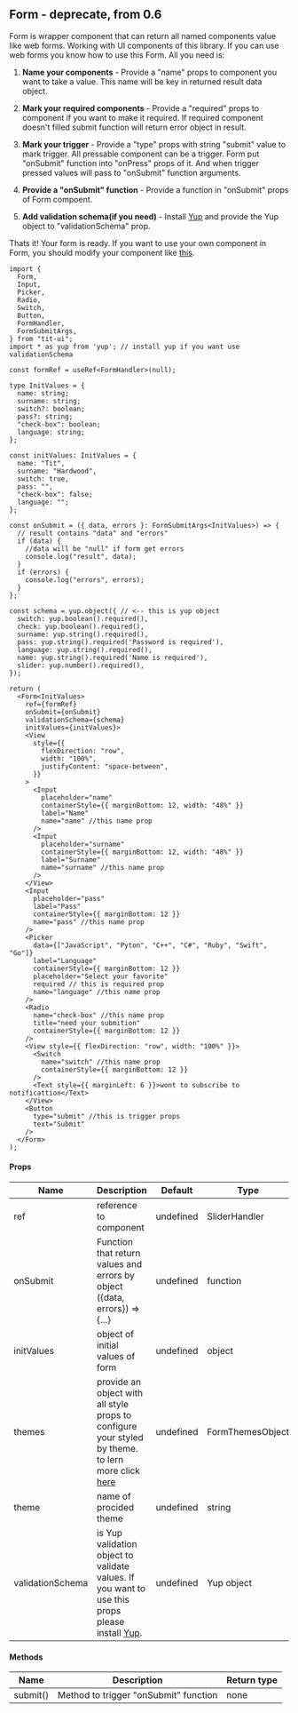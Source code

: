 ## Form - deprecate, from 0.6

Form is wrapper component that can return all named components value like web forms. Working with UI components of this library. If you can use web forms you know how to use this Form. All you need is:

1. **Name your components** - Provide a "name" props to component you want to take a value. This name will be key in returned result data object.

2. **Mark your required components** - Provide a "required" props to component if you want to make it required. If required component doesn't filled submit function will return error object in result.

3. **Mark your trigger** - Provide a "type" props with string "submit" value to mark trigger. All pressable component can be a trigger. Form put "onSubmit" function into "onPress" props of it. And when trigger pressed values will pass to "onSubmit" function arguments.

4. **Provide a "onSubmit" function** - Provide a function in "onSubmit" props of Form compoent.

5. **Add validation schema(if you need)** - Install [Yup](https://github.com/jquense/yup#getting-started) and provide the Yup object to "validationSchema" prop.

Thats it! Your form is ready. If you want to use your own component in Form, you should modify your component like [this](https://tit-ui.github.io/docs?page=custom-form-item).

```tsx
import {
  Form,
  Input,
  Picker,
  Radio,
  Switch,
  Button,
  FormHandler,
  FormSubmitArgs,
} from "tit-ui";
import * as yup from 'yup'; // install yup if you want use validationSchema

const formRef = useRef<FormHandler>(null);

type InitValues = {
  name: string;
  surname: string;
  switch?: boolean;
  pass?: string;
  "check-box": boolean;
  language: string;
};

const initValues: InitValues = {
  name: "Tit",
  surname: "Hardwood",
  switch: true,
  pass: "",
  "check-box": false;
  language: "";
};

const onSubmit = ({ data, errors }: FormSubmitArgs<InitValues>) => {
  // result contains "data" and "errors"
  if (data) {
    //data will be "null" if form get errors
    console.log("result", data);
  }
  if (errors) {
    console.log("errors", errors);
  }
};

const schema = yup.object({ // <-- this is yup object
  switch: yup.boolean().required(),
  check: yup.boolean().required(),
  surname: yup.string().required(),
  pass: yup.string().required('Password is required'),
  language: yup.string().required(),
  name: yup.string().required('Name is required'),
  slider: yup.number().required(),
});

return (
  <Form<InitValues>
    ref={formRef}
    onSubmit={onSubmit}
    validationSchema={schema}
    initValues={initValues}>
    <View
      style={{
        flexDirection: "row",
        width: "100%",
        justifyContent: "space-between",
      }}
    >
      <Input
        placeholder="name"
        containerStyle={{ marginBottom: 12, width: "48%" }}
        label="Name"
        name="name" //this name prop
      />
      <Input
        placeholder="surname"
        containerStyle={{ marginBottom: 12, width: "48%" }}
        label="Surname"
        name="surname" //this name prop
      />
    </View>
    <Input
      placeholder="pass"
      label="Pass"
      containerStyle={{ marginBottom: 12 }}
      name="pass" //this name prop
    />
    <Picker
      data={["JavaScript", "Pyton", "C++", "C#", "Ruby", "Swift", "Go"]}
      label="Language"
      containerStyle={{ marginBottom: 12 }}
      placeholder="Select your favorite"
      required // this is required prop
      name="language" //this name prop
    />
    <Radio
      name="check-box" //this name prop
      title="need your submition"
      containerStyle={{ marginBottom: 12 }}
    />
    <View style={{ flexDirection: "row", width: "100%" }}>
      <Switch
        name="switch" //this name prop
        containerStyle={{ marginBottom: 12 }}
      />
      <Text style={{ marginLeft: 6 }}>wont to subscribe to notificattion</Text>
    </View>
    <Button
      type="submit" //this is trigger props
      text="Submit"
    />
  </Form>
);
```

#### Props

| Name             | Description                                                                                                                                      | Default   | Type             |
| ---------------- | ------------------------------------------------------------------------------------------------------------------------------------------------ | --------- | ---------------- |
| ref              | reference to component                                                                                                                           | undefined | SliderHandler    |
| onSubmit         | Function that return values and errors by object ({data, errors}) => {...}                                                                       | undefined | function         |
| initValues       | object of initial values of form                                                                                                                 | undefined | object           |
| themes           | provide an object with all style props to configure your styled by theme. to lern more click [here](https://tit-ui.github.io/docs?page=themes)   | undefined | FormThemesObject |
| theme            | name of procided theme                                                                                                                           | undefined | string           |
| validationSchema | is Yup validation object to validate values. If you want to use this props please install [Yup](https://github.com/jquense/yup#getting-started). | undefined | Yup object       |

#### Methods

| Name     | Description                           | Return type |
| -------- | ------------------------------------- | ----------- |
| submit() | Method to trigger "onSubmit" function | none        |
